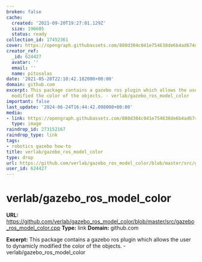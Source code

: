 ```yaml
---
broken: false
cache:
  created: '2021-09-20T19:27:01.129Z'
  size: 196605
  status: ready
collection_id: 17452361
cover: https://opengraph.githubassets.com/880d304c041e754638de6b4ad674d123ce9643a1964d52b63a99f196e3c7a070/verlab/gazebo_ros_model_color
creator_ref:
  _id: 624427
  avatar: ''
  email: ''
  name: pitosalas
date: '2021-05-28T22:10:42.182000+00:00'
domain: github.com
excerpt: This package contains a gazebo ros plugin which allows the user to dynamicly
  modified the color of the objects. - verlab/gazebo_ros_model_color
important: false
last_update: '2024-06-24T16:44:42.098000+00:00'
media:
- link: https://opengraph.githubassets.com/880d304c041e754638de6b4ad674d123ce9643a1964d52b63a99f196e3c7a070/verlab/gazebo_ros_model_color
  type: image
raindrop_id: 273152167
raindrop_type: link
tags:
- robotics gazebo how-to
title: verlab/gazebo_ros_model_color
type: drop
url: https://github.com/verlab/gazebo_ros_model_color/blob/master/src/gazebo_ros_model_color.cpp
user_id: 624427
---
```


# verlab/gazebo_ros_model_color

**URL:** https://github.com/verlab/gazebo_ros_model_color/blob/master/src/gazebo_ros_model_color.cpp
**Type:** link
**Domain:** github.com

**Excerpt:** This package contains a gazebo ros plugin which allows the user to dynamicly modified the color of the objects. - verlab/gazebo_ros_model_color

